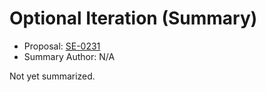 # Optional Iteration (Summary)

* Proposal: [SE-0231](https://github.com/apple/swift-evolution/blob/main/proposals/0231-optional-iteration.md)
* Summary Author: N/A

Not yet summarized.
